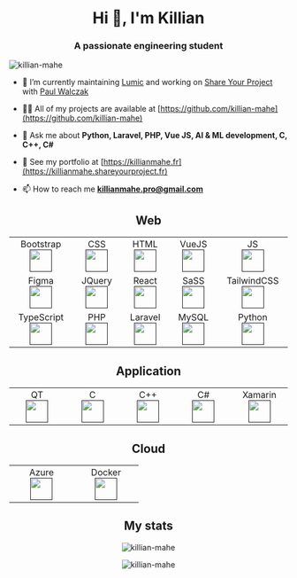 <h1 align="center">Hi 👋, I'm Killian</h1>
<h3 align="center">A passionate engineering student</h3>

<p align="left"> <img src="https://komarev.com/ghpvc/?username=killian-mahe" alt="killian-mahe" /> </p>

- 🔭 I’m currently maintaining [Lumic](https://github.com/killian-mahe/lumic) and working on [Share Your Project](https://github.com/shareYourProject) with [Paul Walczak](https://github.com/Polo-Wolo)

- 👨‍💻 All of my projects are available at [https://github.com/killian-mahe](https://github.com/killian-mahe)

- 💬 Ask me about **Python, Laravel, PHP, Vue JS, AI & ML development, C, C++, C#**

- 💼 See my portfolio at [https://killianmahe.fr](https://killianmahe.shareyourproject.fr)

- 📫 How to reach me **killianmahe.pro@gmail.com**

<h2 align="center">Web</h2>

<table align="center">
  <tbody>
    <tr>
      <td width="14%" align="center">
        Bootstrap <br/>
        <a href=""><img src="https://img.icons8.com/color/48/000000/bootstrap.png" width="auto" height="40"/></a>
      </td>
      <td width="14%" align="center">
        CSS <br/>
        <a href=""><img src="https://img.icons8.com/color/48/000000/css3.png" width="auto" height="40"/></a>
      </td>
      <td width="14%" align="center">
        HTML <br/>
        <a href=""><img src="https://img.icons8.com/color/48/000000/html-5--v1.png" width="auto" height="40"/></a>
      </td>
      <td width="14%" align="center">
        VueJS <br/>
        <a href=""><img src="https://img.icons8.com/color/48/000000/vue-js.png" width="auto" height="40"/></a>
      </td>
      <td width="14%" align="center">
        JS <br/>
        <a href=""><img src="https://img.icons8.com/color/48/000000/javascript.png" width="auto" height="40"/></a>
      </td>
    </tr>
    <tr>
      <td width="14%" align="center">
        Figma <br/>
        <a href=""><img src="https://img.icons8.com/color/32/000000/figma.png" width="auto" height="40"/></a>
      </td>
      <td width="14%" align="center">
        JQuery <br/>
        <a href=""><img src="https://img.icons8.com/ios-filled/50/000000/jquery.png" width="auto" height="40"/></a>
      </td>
      <td width="14%" align="center">
        React <br/>
        <a href=""><img src="https://img.icons8.com/color/48/000000/react-native.png" width="auto" height="40"/></a>
      </td>
      <td width="14%" align="center">
        SaSS <br/>
        <a href=""><img src="https://img.icons8.com/color/48/000000/sass-avatar.png" width="auto" height="40"/></a>
      </td>
      <td width="14%" align="center">
        TailwindCSS <br/>
        <a href=""><img src="https://tailwindcss.com/_next/static/media/tailwindcss-mark.79614a5f61617ba49a0891494521226b.svg" width="auto" height="40"/></a>
      </td>
    </tr>
    <tr>
      <td width="14%" align="center">
        TypeScript <br/>
        <a href=""><img src="https://img.icons8.com/color/48/000000/typescript.png" width="auto" height="40"/></a>
      </td>
      <td width="14%" align="center">
        PHP <br/>
        <a href=""><img src="https://img.icons8.com/dusk/64/000000/php-logo.png" width="auto" height="40"/></a>
      </td>
      <td width="14%" align="center">
        Laravel <br/>
        <a href=""><img src="https://img.icons8.com/fluent/48/000000/laravel.png" width="auto" height="40"/></a>
      </td>
      <td width="14%" align="center">
        MySQL <br/>
        <a href=""><img src="https://img.icons8.com/color/48/000000/mysql-logo.png" width="auto" height="40"/></a>
      </td>
      <td width="14%" align="center">
        Python <br/>
        <a href=""><img src="https://img.icons8.com/color/48/000000/python.png" width="auto" height="40"/></a>
      </td>
    </tr>
  </tbody>
</table>

<h2 align="center">Application</h2>

<table align="center">
  <tbody>
    <tr>
      <td width="15%" align="center">
        QT <br/>
        <a href=""><img src="https://img.icons8.com/ios/50/000000/qt.png" width="auto" height="40"/></a>
      </td>
      <td width="15%" align="center">
        C <br/>
        <a href=""><img src="https://img.icons8.com/color/48/000000/c-programming.png" width="auto" height="40"/></a>
      </td>
      <td width="15%" align="center">
        C++ <br/>
        <a href=""><img src="https://img.icons8.com/color/48/000000/c-plus-plus-logo.png" width="auto" height="40"/></a>
      </td>
      <td width="15%" align="center">
        C# <br/>
        <a href=""><img src="https://img.icons8.com/color/48/000000/c-sharp-logo.png" width="auto" height="40"/></a>
      </td>
      <td width="15%" align="center">
        Xamarin <br/>
        <a href=""><img src="https://img.icons8.com/color/48/000000/xamarin.png" width="auto" height="40"/></a>
      </td>
    </tr>
  </tbody>
</table>

<h2 align="center">Cloud</h2>

<table align="center">
  <tbody>
    <tr>
      <td width="30%" align="center">
        Azure <br/>
        <a href=""><img src="https://img.icons8.com/color/48/000000/azure-1.png" width="auto" height="40"/></a>
      </td>
      <td width="30%" align="center">
        Docker <br/>
        <a href=""><img src="https://img.icons8.com/color/64/000000/docker.png" width="auto" height="40"/></a>
      </td>
    </tr>
  </tbody>
</table>


<h2 align="center">My stats</h2>

<p align="center"><img src="https://github-readme-stats.vercel.app/api/top-langs/?username=killian-mahe&layout=compact" alt="killian-mahe" /></p>
<p align="center"><img src="https://github-readme-stats.vercel.app/api?username=killian-mahe&show_icons=true" alt="killian-mahe" /></p>

